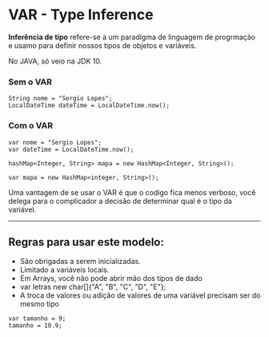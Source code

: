 # VAR - Type Inference

**Inferência de tipo** refere-se a um paradígma de linguagem de progrmação e usamo para definir nossos tipos de objetos e variáveis.

No JAVA, só veio na JDK 10.

### Sem o VAR
```
String nome = "Sergio Lopes";
LocalDateTime dateTime = LocalDateTime.now();
```

### Com o VAR
```
var nome = "Sergio Lopes";
var dateTime = LocalDateTime.now(); 
```

```
hashMap<Integer, String> mapa = new HashMap<Integer, String>();
```
```
var mapa = new HashMap<integer, String>();
```
Uma vantagem de se usar o VAR é que o codigo fica menos verboso, você delega para o complicador a decisão de determinar qual é o tipo da variável.

___
## Regras para usar este modelo: 

- São obrigadas a serem inicializadas.
- Limitado a variáveis locais.
- Em Arrays, você não pode abrir mão dos tipos de dado
- var letras new char[]{"A", "B", "C", "D", "E"};
- A troca de valores ou adição de valores de uma variável precisam ser do mesmo tipo
```
var tamanho = 9;
tamanho = 10.9;
```
